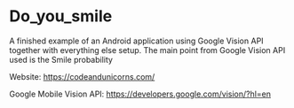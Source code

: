 # Do_you_smile
A finished example of an Android application using Google Vision API together with everything else setup. The main point from Google Vision API used is the Smile probability

Website: https://codeandunicorns.com/

Google Mobile Vision API: https://developers.google.com/vision/?hl=en

